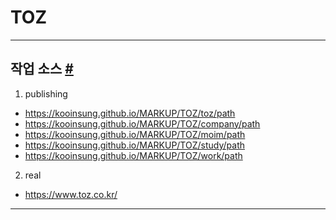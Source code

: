 # TOZ

- - -

## 작업 소스 <a id="markup" href="#markup">#</a>

1. publishing
  - https://kooinsung.github.io/MARKUP/TOZ/toz/path
  - https://kooinsung.github.io/MARKUP/TOZ/company/path
  - https://kooinsung.github.io/MARKUP/TOZ/moim/path
  - https://kooinsung.github.io/MARKUP/TOZ/study/path
  - https://kooinsung.github.io/MARKUP/TOZ/work/path


2. real
  - https://www.toz.co.kr/

- - -
